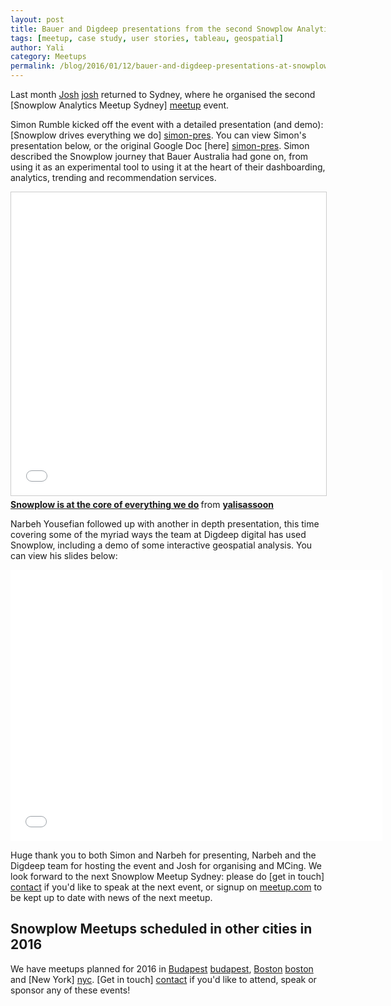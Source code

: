 ```yaml
---
layout: post
title: Bauer and Digdeep presentations from the second Snowplow Analytics Sydney meetup
tags: [meetup, case study, user stories, tableau, geospatial]
author: Yali
category: Meetups
permalink: /blog/2016/01/12/bauer-and-digdeep-presentations-at-snowplow-meetup-sydney/
---
```


Last month [Josh] [josh] returned to Sydney, where he organised the second [Snowplow Analytics Meetup Sydney] [meetup] event.

Simon Rumble kicked off the event with a detailed presentation (and demo): [Snowplow drives everything we do] [simon-pres]. You can view Simon's presentation below, or the original Google Doc [here] [simon-pres]. Simon described the Snowplow journey that Bauer Australia had gone on, from using it as an experimental tool to using it at the heart of their dashboarding, analytics, trending and recommendation services.

<div class="html"><div class="iframe-container">
    <iframe src="//www.slideshare.net/slideshow/embed_code/key/uKStSR7TLFNyjN" width="595" height="485" frameborder="0" marginwidth="0" marginheight="0" scrolling="no" style="border:1px solid #CCC; border-width:1px; margin-bottom:5px; max-width: 100%;" allowfullscreen>     </iframe>
</div> <div style="margin-bottom:5px"> <strong> <a href="//www.slideshare.net/yalisassoon/snowplow-is-at-the-core-of-everything-we-do" title="Snowplow is at the core of everything we do" target="_blank">Snowplow is at the core of everything we do</a> </strong> from <strong><a href="//www.slideshare.net/yalisassoon" target="_blank">yalisassoon</a></strong> </div></div>

Narbeh Yousefian followed up with another in depth presentation, this time covering some of the myriad ways the team at Digdeep digital has used Snowplow, including a demo of some interactive geospatial analysis. You can view his slides below:

<div class="html"><div class="iframe-container">
    <iframe src="//slides.com/narbehyousefian-1/deck-sp-meet-up-syd-dec-2015/embed" width="595" height="434" scrolling="no" frameborder="0" webkitallowfullscreen mozallowfullscreen allowfullscreen>    </iframe>
</div></div>

<!--more-->

Huge thank you to both Simon and Narbeh for presenting, Narbeh and the Digdeep team for hosting the event and Josh for organising and MCing. We look forward to the next Snowplow Meetup Sydney: please do [get in touch] [contact] if you'd like to speak at the next event, or signup on [meetup.com][meetup] to be kept up to date with news of the next meetup.


## Snowplow Meetups scheduled in other cities in 2016

We have meetups planned for 2016 in [Budapest] [budapest], [Boston] [boston] and [New York] [nyc]. [Get in touch] [contact] if you'd like to attend, speak or sponsor any of these events!

[meetup]: http://www.meetup.com/Snowplow-Analytics-Sydney/
[josh]: http://snowplowanalytics.com/blog/authors/josh/
[simon-pres]: https://docs.google.com/presentation/d/1zRFoqfLP0QSe8QJIQIu74GD9fyuVMkCZ5LXJw-4vuuU/edit?usp=sharing
[budapest]: http://www.meetup.com/Snowplow-Analytics-Budapest/events/226861638/
[boston]: http://www.meetup.com/Snowplow-Analytics-Boston/
[nyc]: http://www.meetup.com/Snowplow-Analytics-New-York/
[contact]: /contact/
